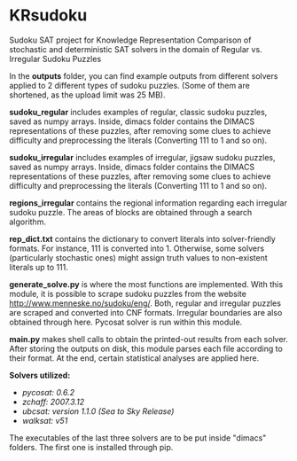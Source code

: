 # KRsudoku
Sudoku SAT project for Knowledge Representation
Comparison of stochastic and deterministic SAT solvers in the domain of Regular vs. Irregular Sudoku Puzzles


In the **outputs** folder, you can find example outputs from different solvers applied to 2 different types of sudoku puzzles. (Some of them are shortened, as the upload limit was 25 MB).

**sudoku_regular** includes examples of regular, classic sudoku puzzles, saved as numpy arrays. Inside, dimacs folder contains the DIMACS representations of these puzzles, after removing some clues to achieve difficulty and preprocessing the literals (Converting 111 to 1 and so on).

**sudoku_irregular** includes examples of irregular, jigsaw sudoku puzzles, saved as numpy arrays. Inside, dimacs folder contains the DIMACS representations of these puzzles, after removing some clues to achieve difficulty and preprocessing the literals (Converting 111 to 1 and so on).

**regions_irregular** contains the regional information regarding each irregular sudoku puzzle. The areas of blocks are obtained through a search algorithm.

**rep_dict.txt** contains the dictionary to convert literals into solver-friendly formats. For instance, 111 is converted into 1. Otherwise, some solvers (particularly stochastic ones) might assign truth values to non-existent literals up to 111.

**generate_solve.py** is where the most functions are implemented. With this module, it is possible to scrape sudoku puzzles from the website http://www.menneske.no/sudoku/eng/. Both, regular and irregular puzzles are scraped and converted into CNF formats. Irregular boundaries are also obtained through here. Pycosat solver is run within this module.

**main.py** makes shell calls to obtain the printed-out results from each solver. After storing the outputs on disk, this module parses each file according to their format. At the end, certain statistical analyses are applied here.

**Solvers utilized:**

* *pycosat: 0.6.2*
* *zchaff: 2007.3.12*
* *ubcsat: version 1.1.0 (Sea to Sky Release)*
* *walksat: v51*

The executables of the last three solvers are to be put inside "dimacs" folders. The first one is installed through pip.
